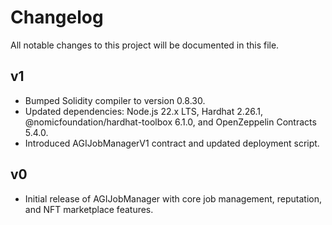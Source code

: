 # Changelog

All notable changes to this project will be documented in this file.

## v1
- Bumped Solidity compiler to version 0.8.30.
- Updated dependencies: Node.js 22.x LTS, Hardhat 2.26.1, @nomicfoundation/hardhat-toolbox 6.1.0, and OpenZeppelin Contracts 5.4.0.
- Introduced AGIJobManagerV1 contract and updated deployment script.

## v0
- Initial release of AGIJobManager with core job management, reputation, and NFT marketplace features.
